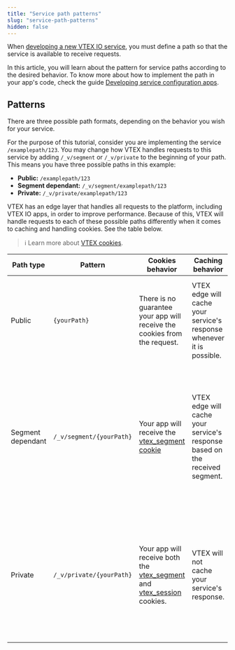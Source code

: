 ```yaml
---
title: "Service path patterns"
slug: "service-path-patterns"
hidden: false
---
```


When [developing a new VTEX IO service](https://developers.vtex.com/docs/guides/vtex-io-documentation-developing-service-configuration-apps), you must define a path so that the service is available to receive requests.

In this article, you will learn about the pattern for service paths according to the desired behavior. To know more about how to implement the path in your app's code, check the guide [Developing service configuration apps](https://developers.vtex.com/docs/guides/vtex-io-documentation-developing-service-configuration-apps).

## Patterns

There are three possible path formats, depending on the behavior you wish for your service.

For the purpose of this tutorial, consider you are implementing the service `/examplepath/123`. You may change how VTEX handles requests to this service by adding `/_v/segment` or `/_v/private` to the beginning of your path. This means you have three possible paths in this example:

- **Public:** `/examplepath/123`
- **Segment dependant:** `/_v/segment/examplepath/123`
- **Private:** `/_v/private/examplepath/123`

VTEX has an edge layer that handles all requests to the platform, including VTEX IO apps, in order to improve performance. Because of this, VTEX will handle requests to each of these possible paths differently when it comes to caching and handling cookies. See the table below.

>ℹ️ Learn more about [VTEX cookies](https://developers.vtex.com/docs/guides/sessions-system-overview).

| **Path type**     | **Pattern**              | **Cookies behavior**                                                                                                                                                                                                                                | **Caching behavior**                                                        | **Example use case**                                                                                                                             |
|-------------------|--------------------------|-----------------------------------------------------------------------------------------------------------------------------------------------------------------------------------------------------------------------------------------------------|-----------------------------------------------------------------------------|--------------------------------------------------------------------------------------------------------------------------------------------------|
| Public            | `{yourPath}`             | There is no guarantee your app will receive the cookies from the request.                                                                                                                                                                           | VTEX edge will cache your service's response whenever it is possible.       | Retrieving information that does not vary according to user or segment, such as product images.                                                  |
| Segment dependant | `/_v/segment/{yourPath}` | Your app will receive the [vtex_segment cookie](https://developers.vtex.com/docs/guides/sessions-system-overview#cookie-vtexsegment)                                                                                                                | VTEX edge will cache your service's response based on the received segment. | Retrieving information that may change depending on the segment. For instance, applying promotions according to the shopper's selected currency. |
| Private           | `/_v/private/{yourPath}` | Your app will receive both the [vtex_segment](https://developers.vtex.com/docs/guides/sessions-system-overview#cookie-vtexsegment) and [vtex_session](https://developers.vtex.com/docs/guides/sessions-system-overview#cookie-vtexsession) cookies. | VTEX will not cache your service's response.                                | Retrieving information depending on the shopper identity or specific session, such as the shopper's order history or registered addresses.       |
